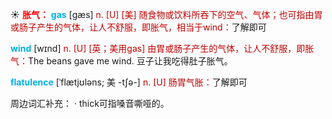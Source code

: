 ☀ <font color="red">**胀气：**</font>
<font color="sky blue">**gas**</font> [ɡæs] 
<font color="#c00000">n. [U] [美] 随食物或饮料所吞下的空气、气体；也可指由胃或肠子产生的气体，让人不舒服，即胀气，相当于wind：</font>了解即可

<font color="sky blue">**wind**</font> [wɪnd] 
<font color="#c00000">n. [U] [英；美用gas] 由胃或肠子产生的气体，让人不舒服，即胀气：</font>The beans gave me wind. 豆子让我吃得肚子胀气。
           
<font color="sky blue">**flatulence**</font> [ˈflætjʊləns; 美 -tʃə-]
<font color="#c00000">n. [U] 肠胃气胀：</font>了解即可

周边词汇补充：
· thick可指嗓音嘶哑的。


